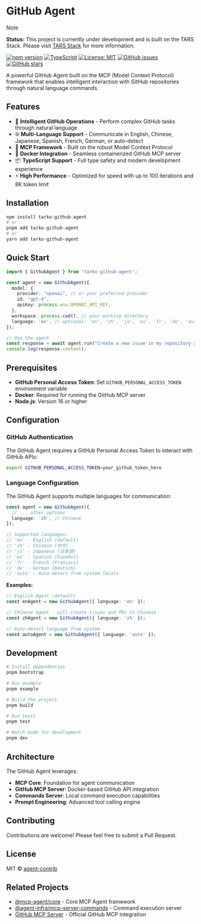 # GitHub Agent

> [!NOTE]
> **Status:** This project is currently under development and is built on the TARS Stack. Please visit [TARS Stack](https://github.com/bytedance/UI-TARS-desktop) for more information.

[![npm version](https://badge.fury.io/js/tarko-github-agent.svg)](https://badge.fury.io/js/tarko-github-agent)
[![TypeScript](https://img.shields.io/badge/TypeScript-007ACC?style=flat&logo=typescript&logoColor=white)](https://www.typescriptlang.org/)
[![License: MIT](https://img.shields.io/badge/License-MIT-yellow.svg)](https://opensource.org/licenses/MIT)
[![GitHub issues](https://img.shields.io/github/issues/agent-contrib/github-agent)](https://github.com/agent-contrib/github-agent/issues)
[![GitHub stars](https://img.shields.io/github/stars/agent-contrib/github-agent)](https://github.com/agent-contrib/github-agent/stargazers)

A powerful GitHub Agent built on the MCP (Model Context Protocol) framework that enables intelligent interaction with GitHub repositories through natural language commands.

## Features

- 🤖 **Intelligent GitHub Operations** - Perform complex GitHub tasks through natural language
- 🌐 **Multi-Language Support** - Communicate in English, Chinese, Japanese, Spanish, French, German, or auto-detect
- 🔧 **MCP Framework** - Built on the robust Model Context Protocol
- 🐳 **Docker Integration** - Seamless containerized GitHub MCP server
- 📦 **TypeScript Support** - Full type safety and modern development experience
- ⚡ **High Performance** - Optimized for speed with up to 100 iterations and 8K token limit

## Installation

```bash
npm install tarko-github-agent
# or
pnpm add tarko-github-agent
# or
yarn add tarko-github-agent
```

## Quick Start

```typescript
import { GithubAgent } from 'tarko-github-agent';

const agent = new GithubAgent({
  model: {
    provider: "openai", // or your preferred provider
    id: "gpt-4",
    apiKey: process.env.OPENAI_API_KEY,
  },
  workspace: process.cwd(), // your working directory
  language: 'en', // optional: 'en', 'zh', 'ja', 'es', 'fr', 'de', 'auto'
});

// Use the agent
const response = await agent.run("Create a new issue in my repository about bug fixes");
console.log(response.content);
```

## Prerequisites

- **GitHub Personal Access Token**: Set `GITHUB_PERSONAL_ACCESS_TOKEN` environment variable
- **Docker**: Required for running the GitHub MCP server
- **Node.js**: Version 16 or higher

## Configuration

### GitHub Authentication

The GitHub Agent requires a GitHub Personal Access Token to interact with GitHub APIs:

```bash
export GITHUB_PERSONAL_ACCESS_TOKEN=your_github_token_here
```

### Language Configuration

The GitHub Agent supports multiple languages for communication:

```typescript
const agent = new GithubAgent({
  // ... other options
  language: 'zh', // Chinese
});

// Supported languages:
// 'en' - English (default)
// 'zh' - Chinese (中文)
// 'ja' - Japanese (日本語)
// 'es' - Spanish (Español)
// 'fr' - French (Français)
// 'de' - German (Deutsch)
// 'auto' - Auto-detect from system locale
```

**Examples:**

```typescript
// English Agent (default)
const enAgent = new GithubAgent({ language: 'en' });

// Chinese Agent - will create issues and PRs in Chinese
const zhAgent = new GithubAgent({ language: 'zh' });

// Auto-detect language from system
const autoAgent = new GithubAgent({ language: 'auto' });
```

## Development

```bash
# Install dependencies
pnpm bootstrap

# Run example
pnpm example

# Build the project
pnpm build

# Run tests
pnpm test

# Watch mode for development
pnpm dev
```

## Architecture

The GitHub Agent leverages:

- **MCP Core**: Foundation for agent communication
- **GitHub MCP Server**: Docker-based GitHub API integration
- **Commands Server**: Local command execution capabilities
- **Prompt Engineering**: Advanced tool calling engine

## Contributing

Contributions are welcome! Please feel free to submit a Pull Request.

## License

MIT © [agent-contrib](https://github.com/agent-contrib)

## Related Projects

- [@mcp-agent/core](https://www.npmjs.com/package/@mcp-agent/core) - Core MCP Agent framework
- [@agent-infra/mcp-server-commands](https://www.npmjs.com/package/@agent-infra/mcp-server-commands) - Command execution server
- [GitHub MCP Server](https://github.com/github/github-mcp-server) - Official GitHub MCP integration